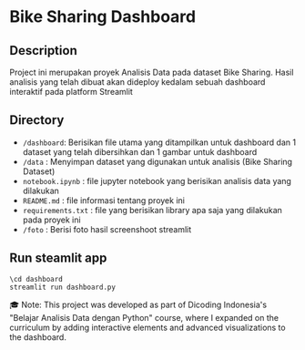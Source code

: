 # Bike Sharing Dashboard

## Description

Project ini merupakan proyek Analisis Data pada dataset Bike Sharing. Hasil analisis yang telah dibuat akan dideploy kedalam sebuah dashboard interaktif pada platform Streamlit

## Directory

- `/dashboard`: Berisikan file utama yang ditampilkan untuk dashboard dan 1 dataset yang telah dibersihkan dan 1 gambar untuk dashboard
- `/data` : Menyimpan dataset yang digunakan untuk analisis (Bike Sharing Dataset)
- `notebook.ipynb` : file jupyter notebook yang berisikan analisis data yang dilakukan
- `README.md` : file informasi tentang proyek ini
- `requirements.txt` : file yang berisikan library apa saja yang dilakukan pada proyek ini
- `/foto` : Berisi foto hasil screenshoot streamlit

## Run steamlit app
```
\cd dashboard
streamlit run dashboard.py
```

🎓 Note: This project was developed as part of Dicoding Indonesia's "Belajar Analisis Data dengan Python" course, where I expanded on the curriculum by adding interactive elements and advanced visualizations to the dashboard.
